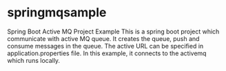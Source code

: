 # springmqsample
Spring Boot Active MQ Project Example
This is a spring boot project which communicate with active MQ queue. It creates the queue, push and consume messages in the queue. 
The active URL can be specified in application.properties file. In this example, it connects to the activemq which runs locally. 
